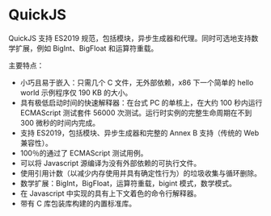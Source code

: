 # QuickJS

QuickJS 支持 ES2019 规范，包括模块，异步生成器和代理。同时可选地支持数学扩展，例如 BigInt、BigFloat 和运算符重载。

主要特点：

- 小巧且易于嵌入：只需几个 C 文件，无外部依赖，x86 下一个简单的 hello world 示例程序仅 190 KB 的大小。
- 具有极低启动时间的快速解释器：在台式 PC 的单核上，在大约 100 秒内运行 ECMAScript 测试套件 56000 次测试。运行时实例的完整生命周期在不到 300 微秒的时间内完成。
- 支持 ES2019，包括模块、异步生成器和完整的 Annex B 支持（传统的 Web 兼容性）。
- 100％的通过了 ECMAScript 测试用例。
- 可以将 Javascript 源编译为没有外部依赖的可执行文件。
- 使用引用计数（以减少内存使用并具有确定性行为）的垃圾收集与循环删除。
- 数学扩展：BigInt，BigFloat，运算符重载，bigint 模式，数学模式。
- 在 Javascript 中实现的具有上下文着色的命令行解释器。
- 带有 C 库包装库构建的内置标准库。
